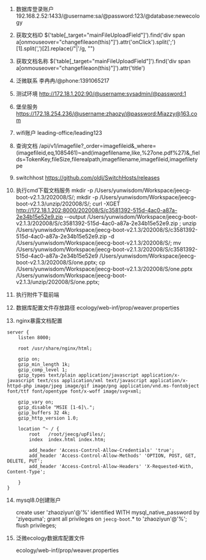 
1. 数据库登录账户
    192.168.2.52:1433/@username:sa/@password:123/@database:newecology

2. 获取文档ID
    $('table[_target="mainFileUploadField"]').find('div span a[onmouseover="changefileaon(this)"]').attr('onClick').split(';')[1].split(',')[2].replace(/\"|\'/g, "")

3. 获取文档名称
    $('table[_target="mainFileUploadField"]').find('div span a[onmouseover="changefileaon(this)"]').attr('title')

4. 泛微联系
   李冉冉/@phone:1391065217

5. 测试环境
    http://172.18.1.202:90/@username:sysadmin/@password:1

6. 堡垒服务
    https://172.18.254.236/@username:zhaozy/@password:Miazzy@163.com

7. wifi账户
    leading-office/leading123

8. 查询文档
    /api/v1/imagefile?_order=imagefileid&_where=(imagefileid,eq,1085461)~and(imagefilename,like,%27one.pdf%27)&_fields=TokenKey,fileSize,filerealpath,imagefilename,imagefileid,imagefiletype

9. switchhost
    https://github.com/oldj/SwitchHosts/releases

10. 执行cmd下载文档服务
    mkdir -p /Users/yunwisdom/Workspace/jeecg-boot-v2.1.3/202008/S/;
    mkdir -p /Users/yunwisdom/Workspace/jeecg-boot-v2.1.3/unzip/202008/S/;
    curl -XGET http://172.18.1.202:8000/202008/S/c3581392-515d-4ac0-a87a-2e34b15e52e9.zip --output /Users/yunwisdom/Workspace/jeecg-boot-v2.1.3/202008/S/c3581392-515d-4ac0-a87a-2e34b15e52e9.zip ;
    unzip /Users/yunwisdom/Workspace/jeecg-boot-v2.1.3/202008/S/c3581392-515d-4ac0-a87a-2e34b15e52e9.zip -d /Users/yunwisdom/Workspace/jeecg-boot-v2.1.3/202008/S/;
    mv /Users/yunwisdom/Workspace/jeecg-boot-v2.1.3/202008/S/c3581392-515d-4ac0-a87a-2e34b15e52e9 /Users/yunwisdom/Workspace/jeecg-boot-v2.1.3/202008/S/one.pptx;
    cp /Users/yunwisdom/Workspace/jeecg-boot-v2.1.3/202008/S/one.pptx /Users/yunwisdom/Workspace/jeecg-boot-v2.1.3/unzip/202008/S/one.pptx;

11. 执行附件下载前端
    
    <script type="text/javascript" src="https://cdn.jsdelivr.net/gh/Miazzy/yunwisdoms@v8.0.0/cdn/common/superagent.min.js"></script>
    <script type="text/javascript" src="https://cdn.jsdelivr.net/gh/Miazzy/yunwisdoms@v8.0.0/cdn/common/FileSaver.min.js"></script>
    <script type="text/javascript" src="https://cdn.jsdelivr.net/gh/Miazzy/yunwisdoms@r2.0.5/cdn/common/pinyinlite_full.min.js"></script>
    <script type="text/javascript" src="https://book-hub.oss-cn-beijing.aliyuncs.com/cdn/workflow.downfile.js"></script>

12.  数据库配置文件存放路径
    ecology/web-inf/prop/weaver.properties

13.  nginx暴露文档配置
    
    server {
        listen 8000;

        root /usr/share/nginx/html;

        gzip on;
        gzip_min_length 1k;
        gzip_comp_level 1;
        gzip_types text/plain application/javascript application/x-javascript text/css application/xml text/javascript application/x-httpd-php image/jpeg image/gif image/png application/vnd.ms-fontobject font/ttf font/opentype font/x-woff image/svg+xml;

        gzip_vary on;
        gzip_disable "MSIE [1-6]\.";
        gzip_buffers 32 4k;
        gzip_http_version 1.0;

        location ^~ / {
            root   /root/jeecg/upFiles/;
            index  index.html index.htm;

            add_header 'Access-Control-Allow-Credentials' 'true';
            add_header 'Access-Control-Allow-Methods' 'OPTION, POST, GET, DELETE, PUT';
            add_header 'Access-Control-Allow-Headers' 'X-Requested-With, Content-Type';

        }	
    }

14. mysql8.0创建账户

    create user 'zhaoziyun'@'%' identified WITH mysql_native_password by 'ziyequma';
    grant all privileges on `jeecg-boot`.* to 'zhaoziyun'@'%';
    flush privileges; 

15. 泛微ecology数据库配置文件
    
    ecology/web-inf/prop/weaver.properties

